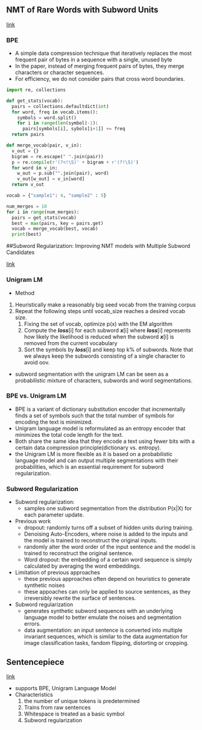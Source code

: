 ## NMT of Rare Words with Subword Units

[link](https://arxiv.org/pdf/1508.07909.pdf)

### BPE

+ A simple data compression technique that iteratively replaces the most frequent pair of bytes in a sequence with a single, unused byte
+ In the paper, instead of merging frequent pairs of bytes, they merge characters or character sequences.
+ For efficiency, we do not consider pairs that cross word boundaries. 

```python
import re, collections

def get_stats(vocab):
  pairs = collections.defaultdict(int)
  for word, freq in vocab.items():
    symbols = word.split()
    for i in range(len(symbol)-1):
      pairs[symbols[i], sybols[i+1]] += freq
  return pairs

def merge_vocab(pair, v_in):
  v_out = {}
  bigram = re.escape(" ".join(pair))
  p = re.compile(r'(?<!\S)' + bigram + r'(?!\S)')
  for word in v_in:
    w_out = p.sub("".join(pair), word)
    v_out[w_out] = v_in[word]
  return v_out

vocab = {"sample1": 4, "sample2" : 5}

num_merges = 10
for i in range(num_merges):
  pairs = get_stats(vocab)
  best = max(pairs, key = pairs.get)
  vocab = merge_vocab(best, vocab)
  print(best)
```







##Subword Regularization: Improving NMT models with Multiple Subword Candidates 

[link](https://arxiv.org/pdf/1804.10959.pdf)

### Unigram LM

+ Method

1. Heuristically make a reasonably big seed vocab from the training corpus
2. Repeat the following steps until vocab_size reaches a desired vocab size.
   1. Fixing the set of vocab, optimize p(x) with the EM algorithm
   2. Compute the ***loss***[i] for each subword ***x***[i] where ***loss***[i] represents how likely the likelihood is reduced when the subword ***x***[i] is removed from the current vocabulary
   3. Sort the symbols by ***loss***[i] and keep top k% of subwords. Note that we always keep the subwords consisting of a single character to avoid oov. 



+ subword segmentation with the unigram LM can be seen as a probabilistic mixture of characters, subwords and word segmentations. 



### BPE vs. Unigram LM

+ BPE is a variant of dictionary substitution encoder that incrementally finds a set of symbols such that the total number of symbols for encoding the text is minimized. 
+ Unigram language model is reformulated as an entropy encoder that minimizes the total code length for the text. 
+ Both share the same idea that they encode a text using fewer bits with a certain data compression principle(dictionary vs. entropy). 
+ the Unigram LM is more flexible as it is based on a probabilistic language model and can output multiple segmentations with their probabilities, which is an essential requirement for subword regularization. 



### Subword Regularization

+ Subword regularization: 
  + samples one subword segmentation from the distribution P(x|X) for each parameter update. 
+ Previous work
  + dropout: randomly turns off a subset of hidden units during training. 
  + Denoising Auto-Encoders, where noise is added to the inputs and the model is trained to reconstruct the original inputs. 
  + randomly alter the word order of the input sentence and the model is trained to reconstruct the original sentence. 
  + Word dropout: the embedding of a certain word sequence is simply calculated by averaging the word embeddings. 
+ Limitation of previous approaches
  + these previous approaches often depend on heuristics to generate synthetic noises 
  + these appoaches can only be applied to source sentences, as they irreversibly rewrite the surface of sentences. 
+ Subword regularization
  + generates synthetic subword sequences with an underlying language model to better emulate the noises and segmentation errors. 
  + data augmentation: an input sentence is converted into multiple invariant sequences, which is similar to the data augmentation for image classification tasks, fandom flipping, distorting or cropping. 



## Sentencepiece

[link](https://github.com/google/sentencepiece)

+ supports BPE, Unigram Language Model
+ Characteristics
  1. the number of unique tokens is predetermined
  2. Trains from raw sentences
  3. Whitespace is treated as a basic symbol
  4. Subword regularization